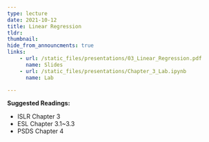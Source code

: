 ```yaml
---
type: lecture
date: 2021-10-12
title: Linear Regression
tldr: 
thumbnail: 
hide_from_announcments: true
links: 
    - url: /static_files/presentations/03_Linear_Regression.pdf
      name: Slides
    - url: /static_files/presentations/Chapter_3_Lab.ipynb
      name: Lab

---
```

**Suggested Readings:**
- ISLR Chapter 3
- ESL Chapter 3.1~3.3
- PSDS Chapter 4

